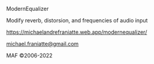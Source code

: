 
ModernEqualizer

Modify reverb, distorsion, and frequencies of audio input

https://michaelandrefraniatte.web.app/modernequalizer/

michael.franiatte@gmail.com

MAF ©2006-2022
